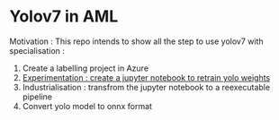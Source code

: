 # Yolov7 in AML

Motivation : This repo intends to show all the step to use yolov7 with specialisation : 
1. Create a labelling project in Azure
1. [Experimentation : create a jupyter notebook to retrain yolo weights](https://github.com/chboudry/aml-yolov7/blob/main/yolo7.ipynb)
1. Industrialisation : transfrom the jupyter notebook to a reexecutable pipeline
1. Convert yolo model to onnx format